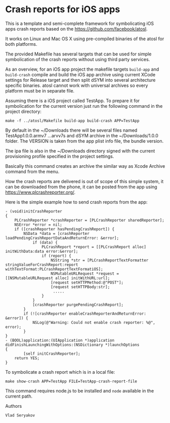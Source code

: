 # Crash reports for iOS apps

This is a template and semi-complete framework for symbolicating
iOS apps crash reports based on the https://github.com/facebook/atosl.

It works on Linux and Mac OS X using pre-compiled binaries of the atosl for both platforms.

The provided Makefile has several targets that can be used for simple symbolication of the crash reports
without using third party services.

As an overview, for an iOS app project the makefile targets `build-app` and `build-crash`
compile and build the iOS app archive using current XCode settings for Release target and
then split dSYM into several architecture specific binaries. atosl cannot work with universal
archives so every platform must be in separate file.

Assuming there is a iOS project called TestApp. To prepare it for symbolication for the current version just run the following command in the project directory:

	make -f ../atosl/Makefile build-app build-crash APP=TestApp

By default in the ~/Downloads there will be several files named TestApp1.0.0.armv7 ...arvv7s
and dSYM archive in the ~/Downloads/1.0.0 folder. The VERSION is taken from the app plist info file,
the bundle version. 

The ipa file is also in the ~/Downloads directory signed with the current provisioning profile
specified in the project settings. 

Basically this command creates an archive the similar way as Xcode Archive command from the menu.

How the crash reports are delivered is out of scope of this simple system, it can be downloaded from the phone, it can
be posted from the app using https://www.plcrashreporter.org/. 

Here is the simple example how to send crash reports from the app:

	- (void)initCrashReporter
	{
        PLCrashReporter *crashReporter = [PLCrashReporter sharedReporter];
	    NSError *error = nil;
	    if ([crashReporter hasPendingCrashReport]) {
	        NSData *data = [crashReporter loadPendingCrashReportDataAndReturnError: &error];
                if (data) {
                    PLCrashReport *report = [[PLCrashReport alloc] initWithData:data error:&error];
                    if (report) {
                        NSString *str = [PLCrashReportTextFormatter stringValueForCrashReport:report withTextFormat:PLCrashReportTextFormatiOS];
    	   	            NSMutableURLRequest *request = [[NSMutableURLRequest alloc] initWithURL:url];
                        [request setHTTPMethod:@"POST"];
                        [request setHTTPBody:str];
			             .....
            	    }
		        }
                [crashReporter purgePendingCrashReport];
    	    }
            if (![crashReporter enableCrashReporterAndReturnError: &error]) {
                NSLog(@"Warning: Could not enable crash reporter: %@", error);
            }
    }
	- (BOOL)application:(UIApplication *)application didFinishLaunchingWithOptions:(NSDictionary *)launchOptions
	{
    	    [self initCrashReporter];
	    return YES;
	}


To symbolicate a crash report which is in a local file:

	make show-crash APP=TestApp FILE=TestApp-crash-report-file

This command requires node.js to be installed and `node` available in the current path.

Authors

	Vlad Seryakov

